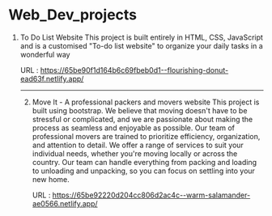 # Web_Dev_projects

1. To Do List Website
   This project is built entirely in HTML, CSS, JavaScript and is a customised "To-do list website" to organize your daily tasks in a wonderful way

   URL :  https://65be90f1d164b6c69fbeb0d1--flourishing-donut-ead63f.netlify.app/

   ****************************************************************************************************************************

   2. Move It - A professional packers and movers website
      This project is built using bootstrap.
      We believe that moving doesn't have to be stressful or complicated, and we are passionate about making the process as seamless and enjoyable as possible.
      Our team of professional movers are trained to prioritize efficiency, organization, and attention to detail.
      We offer a range of services to suit your individual needs, whether you're moving locally or across the country. Our team can handle everything from packing and loading to unloading and unpacking, so you can focus on settling into your new home.

      URL : https://65be92220d204cc806d2ac4c--warm-salamander-ae0566.netlify.app/
